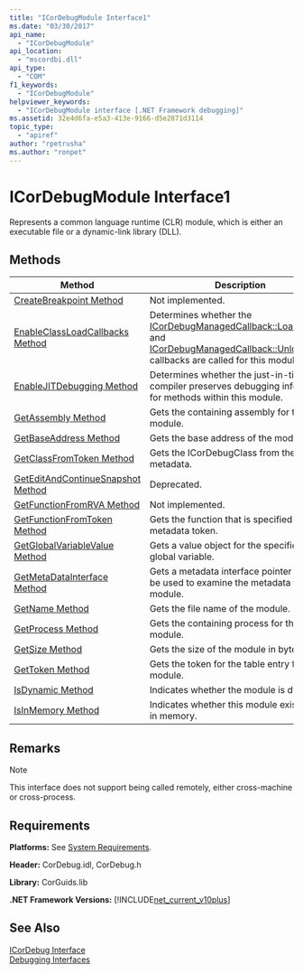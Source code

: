 ```yaml
---
title: "ICorDebugModule Interface1"
ms.date: "03/30/2017"
api_name: 
  - "ICorDebugModule"
api_location: 
  - "mscordbi.dll"
api_type: 
  - "COM"
f1_keywords: 
  - "ICorDebugModule"
helpviewer_keywords: 
  - "ICorDebugModule interface [.NET Framework debugging]"
ms.assetid: 32e4d6fa-e5a3-413e-9166-d5e2871d3114
topic_type: 
  - "apiref"
author: "rpetrusha"
ms.author: "ronpet"
---
```

# ICorDebugModule Interface1
Represents a common language runtime (CLR) module, which is either an executable file or a dynamic-link library (DLL).  

## Methods  


|Method|Description|  
|------------|-----------------|  
|[CreateBreakpoint Method](../../../../docs/framework/unmanaged-api/debugging/icordebugmodule-createbreakpoint-method.md)|Not implemented.|  
|[EnableClassLoadCallbacks Method](../../../../docs/framework/unmanaged-api/debugging/icordebugmodule-enableclassloadcallbacks-method.md)|Determines whether the [ICorDebugManagedCallback::LoadClass](../../../../docs/framework/unmanaged-api/debugging/icordebugmanagedcallback-loadclass-method.md) and [ICorDebugManagedCallback::UnloadClass](../../../../docs/framework/unmanaged-api/debugging/icordebugmanagedcallback-unloadclass-method.md) callbacks are called for this module.|  
|[EnableJITDebugging Method](../../../../docs/framework/unmanaged-api/debugging/icordebugmodule-enablejitdebugging-method.md)|Determines whether the just-in-time (JIT) compiler preserves debugging information for methods within this module.|  
|[GetAssembly Method](../../../../docs/framework/unmanaged-api/debugging/icordebugmodule-getassembly-method.md)|Gets the containing assembly for this module.|  
|[GetBaseAddress Method](../../../../docs/framework/unmanaged-api/debugging/icordebugmodule-getbaseaddress-method.md)|Gets the base address of the module.|  
|[GetClassFromToken Method](../../../../docs/framework/unmanaged-api/debugging/icordebugmodule-getclassfromtoken-method.md)|Gets the ICorDebugClass from the metadata.|  
|[GetEditAndContinueSnapshot Method](../../../../docs/framework/unmanaged-api/debugging/icordebugmodule-geteditandcontinuesnapshot-method.md)|Deprecated.|  
|[GetFunctionFromRVA Method](../../../../docs/framework/unmanaged-api/debugging/icordebugmodule-getfunctionfromrva-method.md)|Not implemented.|  
|[GetFunctionFromToken Method](../../../../docs/framework/unmanaged-api/debugging/icordebugmodule-getfunctionfromtoken-method.md)|Gets the function that is specified by the metadata token.|  
|[GetGlobalVariableValue Method](../../../../docs/framework/unmanaged-api/debugging/icordebugmodule-getglobalvariablevalue-method.md)|Gets a value object for the specified global variable.|  
|[GetMetaDataInterface Method](../../../../docs/framework/unmanaged-api/debugging/icordebugmodule-getmetadatainterface-method.md)|Gets a metadata interface pointer that can be used to examine the metadata for the module.|  
|[GetName Method](../../../../docs/framework/unmanaged-api/debugging/icordebugmodule-getname-method.md)|Gets the file name of the module.|  
|[GetProcess Method](../../../../docs/framework/unmanaged-api/debugging/icordebugmodule-getprocess-method.md)|Gets the containing process for this module.|  
|[GetSize Method](../../../../docs/framework/unmanaged-api/debugging/icordebugmodule-getsize-method.md)|Gets the size of the module in bytes.|  
|[GetToken Method](../../../../docs/framework/unmanaged-api/debugging/icordebugmodule-gettoken-method.md)|Gets the token for the table entry for this module.|  
|[IsDynamic Method](../../../../docs/framework/unmanaged-api/debugging/icordebugmodule-isdynamic-method.md)|Indicates whether the module is dynamic.|  
|[IsInMemory Method](../../../../docs/framework/unmanaged-api/debugging/icordebugmodule-isinmemory-method.md)|Indicates whether this module exists only in memory.|  

## Remarks  

> [!NOTE]
>  This interface does not support being called remotely, either cross-machine or cross-process.  

## Requirements  
 **Platforms:** See [System Requirements](../../../../docs/framework/get-started/system-requirements.md).  

 **Header:** CorDebug.idl, CorDebug.h  

 **Library:** CorGuids.lib  

 **.NET Framework Versions:** [!INCLUDE[net_current_v10plus](../../../../includes/net-current-v10plus-md.md)]  

## See Also  
 [ICorDebug Interface](../../../../docs/framework/unmanaged-api/debugging/icordebug-interface.md)  
 [Debugging Interfaces](../../../../docs/framework/unmanaged-api/debugging/debugging-interfaces.md)
